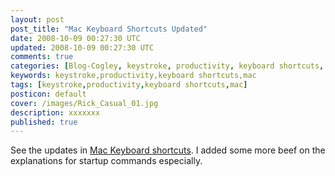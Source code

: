 ```yaml
---           
layout: post
post_title: "Mac Keyboard Shortcuts Updated"
date: 2008-10-09 00:27:30 UTC
updated: 2008-10-09 00:27:30 UTC
comments: true
categories: [Blog-Cogley, keystroke, productivity, keyboard shortcuts, mac]
keywords: keystroke,productivity,keyboard shortcuts,mac
tags: [keystroke,productivity,keyboard shortcuts,mac]
posticon: default
cover: /images/Rick_Casual_01.jpg
description: xxxxxxx
published: true
---
```

 
See the updates in [Mac Keyboard shortcuts](http://rick.cogley.info/goodies/reference/rick-cogley-mac-keyboard-shortcuts.php). I added some more beef on the explanations for startup commands especially. <br /><br />